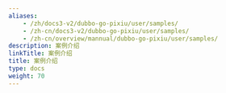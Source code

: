 ```yaml
---
aliases:
    - /zh/docs3-v2/dubbo-go-pixiu/user/samples/
    - /zh-cn/docs3-v2/dubbo-go-pixiu/user/samples/
    - /zh-cn/overview/mannual/dubbo-go-pixiu/user/samples/
description: 案例介绍
linkTitle: 案例介绍
title: 案例介绍
type: docs
weight: 70
---
```

